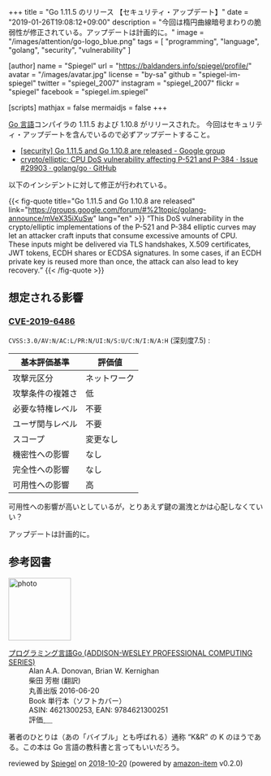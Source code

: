 +++
title = "Go 1.11.5 のリリース 【セキュリティ・アップデート】"
date = "2019-01-26T19:08:12+09:00"
description = "今回は楕円曲線暗号まわりの脆弱性が修正されている。アップデートは計画的に。"
image = "/images/attention/go-logo_blue.png"
tags  = [ "programming", "language", "golang", "security", "vulnerability" ]

[author]
  name      = "Spiegel"
  url       = "https://baldanders.info/spiegel/profile/"
  avatar    = "/images/avatar.jpg"
  license   = "by-sa"
  github    = "spiegel-im-spiegel"
  twitter   = "spiegel_2007"
  instagram = "spiegel_2007"
  flickr    = "spiegel"
  facebook  = "spiegel.im.spiegel"

[scripts]
  mathjax = false
  mermaidjs = false
+++

[Go 言語]コンパイラの 1.11.5 および 1.10.8 がリリースされた。
今回はセキュリティ・アップデートを含んでいるので必ずアップデートすること。

- [[security] Go 1.11.5 and Go 1.10.8 are released - Google group](https://groups.google.com/forum/#%21topic/golang-announce/mVeX35iXuSw)
- [crypto/elliptic: CPU DoS vulnerability affecting P-521 and P-384 · Issue #29903 · golang/go · GitHub](https://github.com/golang/go/issues/29903)

以下のインシデントに対して修正が行われている。

{{< fig-quote title="Go 1.11.5 and Go 1.10.8 are released" link="https://groups.google.com/forum/#%21topic/golang-announce/mVeX35iXuSw" lang="en" >}}
<q>This DoS vulnerability in the crypto/elliptic implementations of the P-521 and P-384 elliptic curves may let an attacker craft inputs that consume excessive amounts of CPU.<br>
These inputs might be delivered via TLS handshakes, X.509 certificates, JWT tokens, ECDH shares or ECDSA signatures. In some cases, if an ECDH private key is reused more than once, the attack can also lead to key recovery.</q>
{{< /fig-quote >}}

## 想定される影響

### [CVE-2019-6486](https://nvd.nist.gov/vuln/detail/CVE-2019-6486)

`CVSS:3.0/AV:N/AC:L/PR:N/UI:N/S:U/C:N/I:N/A:H` (深刻度7.5) : 

| 基本評価基準     | 評価値       |
| ---------------- | ------------ |
| 攻撃元区分       | ネットワーク |
| 攻撃条件の複雑さ | 低           |
| 必要な特権レベル | 不要         |
| ユーザ関与レベル | 不要         |
| スコープ         | 変更なし     |
| 機密性への影響   | なし         |
| 完全性への影響   | なし         |
| 可用性への影響   | 高           |

可用性への影響が高いとしているが，とりあえず鍵の漏洩とかは心配しなくていい？

アップデートは計画的に。

[Go 言語]: https://golang.org/ "The Go Programming Language"

## 参考図書

<div class="hreview">
  <div class="photo"><a class="item url" href="https://www.amazon.co.jp/%E3%83%97%E3%83%AD%E3%82%B0%E3%83%A9%E3%83%9F%E3%83%B3%E3%82%B0%E8%A8%80%E8%AA%9EGo-ADDISON-WESLEY-PROFESSIONAL-COMPUTING-Donovan/dp/4621300253?SubscriptionId=AKIAJYVUJ3DMTLAECTHA&tag=baldandersinf-22&linkCode=xm2&camp=2025&creative=165953&creativeASIN=4621300253"><img src="https://images-fe.ssl-images-amazon.com/images/I/41meaSLNFfL._SL160_.jpg" width="123" alt="photo"></a></div>
  <dl class="fn">
    <dt><a href="https://www.amazon.co.jp/%E3%83%97%E3%83%AD%E3%82%B0%E3%83%A9%E3%83%9F%E3%83%B3%E3%82%B0%E8%A8%80%E8%AA%9EGo-ADDISON-WESLEY-PROFESSIONAL-COMPUTING-Donovan/dp/4621300253?SubscriptionId=AKIAJYVUJ3DMTLAECTHA&tag=baldandersinf-22&linkCode=xm2&camp=2025&creative=165953&creativeASIN=4621300253">プログラミング言語Go (ADDISON-WESLEY PROFESSIONAL COMPUTING SERIES)</a></dt>
	<dd>Alan A.A. Donovan, Brian W. Kernighan</dd>
	<dd>柴田 芳樹 (翻訳)</dd>
    <dd>丸善出版 2016-06-20</dd>
    <dd>Book 単行本（ソフトカバー）</dd>
    <dd>ASIN: 4621300253, EAN: 9784621300251</dd>
    <dd>評価<abbr class="rating fa-sm" title="5">&nbsp;<i class="fas fa-star"></i>&nbsp;<i class="fas fa-star"></i>&nbsp;<i class="fas fa-star"></i>&nbsp;<i class="fas fa-star"></i>&nbsp;<i class="fas fa-star"></i></abbr></dd>
  </dl>
  <p class="description">著者のひとりは（あの「バイブル」とも呼ばれる）通称 “K&amp;R” の K のほうである。この本は Go 言語の教科書と言ってもいいだろう。</p>
  <p class="powered-by" >reviewed by <a href='#maker' class='reviewer'>Spiegel</a> on <abbr class="dtreviewed" title="2018-10-20">2018-10-20</abbr> (powered by <a href="https://github.com/spiegel-im-spiegel/amazon-item" >amazon-item</a> v0.2.0)</p>
</div>
